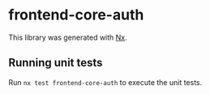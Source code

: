 # frontend-core-auth

This library was generated with [Nx](https://nx.dev).

## Running unit tests

Run `nx test frontend-core-auth` to execute the unit tests.
